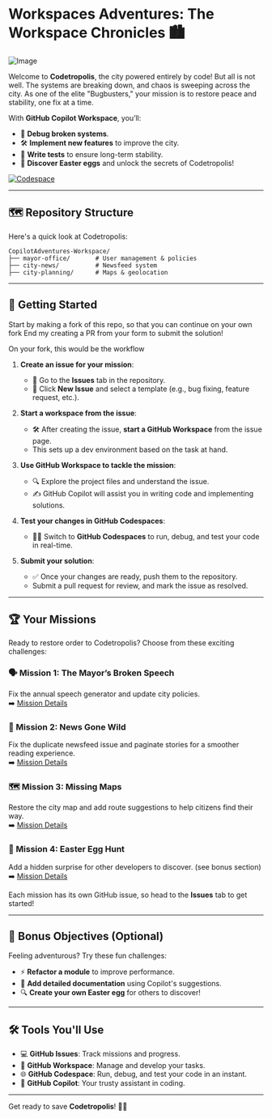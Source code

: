 ﻿# Workspaces Adventures: The Workspace Chronicles 🏙️

![Image](https://github.com/user-attachments/assets/93d417a9-0fc3-4e25-b7c2-249918413449)

Welcome to **Codetropolis**, the city powered entirely by code! But all is not well. The systems are breaking down, and chaos is sweeping across the city. As one of the elite "Bugbusters," your mission is to restore peace and stability, one fix at a time.

With **GitHub Copilot Workspace**, you’ll:

-   🐞 **Debug broken systems**.
-   🛠️ **Implement new features** to improve the city.
-   🧪 **Write tests** to ensure long-term stability.
-   🎉 **Discover Easter eggs** and unlock the secrets of Codetropolis!

[![Codespace](https://img.shields.io/static/v1?style=for-the-badge&label=Test+In+Codespace&message=Open&color=brightgreen&logo=github)](https://github.com/codespaces/new?hide_repo_select=true&skip_quickstart=true)

----------

## 🗺️ Repository Structure

Here's a quick look at Codetropolis:

```plaintext
CopilotAdventures-Workspace/
├── mayor-office/       # User management & policies
├── city-news/          # Newsfeed system
├── city-planning/      # Maps & geolocation
```

----------

## 🚀 Getting Started

Start by making a fork of this repo, so that you can continue on your own fork
End my creating a PR from your form to submit the solution!

On your fork, this would be the workflow

1.  **Create an issue for your mission**:
    -   🧭 Go to the **Issues** tab in the repository.
    -   📝 Click **New Issue** and select a template (e.g., bug fixing, feature request, etc.).

2.  **Start a workspace from the issue**:
    -   🛠️ After creating the issue, **start a GitHub Workspace** from the issue page.
    -   This sets up a dev environment based on the task at hand.

3.  **Use GitHub Workspace to tackle the mission**:
    -   🔍 Explore the project files and understand the issue.
    -   ✍️ GitHub Copilot will assist you in writing code and implementing solutions.

4.  **Test your changes in GitHub Codespaces**:
    -   🧑‍💻 Switch to **GitHub Codespaces** to run, debug, and test your code in real-time.

5.  **Submit your solution**:
    -   ✅ Once your changes are ready, push them to the repository.
    -   Submit a pull request for review, and mark the issue as resolved.

----------

## 🏆 Your Missions

Ready to restore order to Codetropolis? Choose from these exciting challenges:

### 🗣️ Mission 1: The Mayor’s Broken Speech

Fix the annual speech generator and update city policies.  
➡️ [Mission Details](https://github.com/galadril/WorkspacesAdventures/blob/main/mayor-office/broken_system.md)

### 📰 Mission 2: News Gone Wild

Fix the duplicate newsfeed issue and paginate stories for a smoother reading experience.  
➡️ [Mission Details](https://github.com/galadril/WorkspacesAdventures/blob/main/city-news/news-pagination.md)

### 🗺️ Mission 3: Missing Maps

Restore the city map and add route suggestions to help citizens find their way.  
➡️ [Mission Details](https://github.com/galadril/WorkspacesAdventures/blob/main/city-planning/missing_maps.md)

### 🎉 Mission 4: Easter Egg Hunt

Add a hidden surprise for other developers to discover.  (see bonus section)  
➡️ [Mission Details](https://github.com/galadril/WorkspacesAdventures/blob/main/city-planning/missing_maps.md)

Each mission has its own GitHub issue, so head to the **Issues** tab to get started!

----------

## 🌟 Bonus Objectives (Optional)

Feeling adventurous? Try these fun challenges:

-   ⚡ **Refactor a module** to improve performance.
-   📝 **Add detailed documentation** using Copilot's suggestions.
-   🔍 **Create your own Easter egg** for others to discover!

----------

## 🛠 Tools You'll Use

-   💻 **GitHub Issues**: Track missions and progress.
-   🔧 **GitHub Workspace**: Manage and develop your tasks.
-   🌐 **GitHub Codespace**: Run, debug, and test your code in an instant.
-   🤖 **GitHub Copilot**: Your trusty assistant in coding.

----------

Get ready to save **Codetropolis**! 🚀🎉

